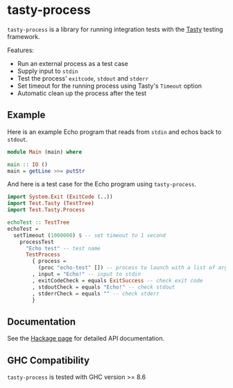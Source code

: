 # tasty-process

`tasty-process` is a library for running integration tests with the [Tasty](https://github.com/UnkindPartition/tasty) testing framework.

Features:

- Run an external process as a test case
- Supply input to `stdin`
- Test the process' `exitcode`, `stdout` and `stderr`
- Set timeout for the running process using Tasty's `Timeout` option
- Automatic clean up the process after the test

## Example

Here is an example Echo program that reads from `stdin` and echos back to `stdout`.

```hs
module Main (main) where

main :: IO ()
main = getLine >>= putStr
```

And here is a test case for the Echo program using `tasty-process`.

```hs
import System.Exit (ExitCode (..))
import Test.Tasty (TestTree)
import Test.Tasty.Process

echoTest :: TestTree
echoTest =
  setTimeout (1000000) $ -- set timeout to 1 second
    processTest
      "Echo test" -- test name
      TestProcess
        { process =
          (proc "echo-test" []) -- process to launch with a list of arguments
        , input = "Echo!" -- input to stdin
        , exitCodeCheck = equals ExitSuccess -- check exit code
        , stdoutCheck = equals "Echo!" -- check stdout
        , stderrCheck = equals "" -- check stderr
        }

```

## Documentation

See the [Hackage page](https://hackage.haskell.org/package/tasty-process) for detailed API documentation.

## GHC Compatibility

`tasty-process` is tested with GHC version >= 8.6

